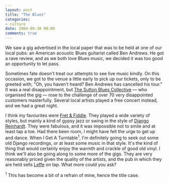 ```yaml
---
layout: post
title: "The Blues"
categories:
- culture
date: 2004-09-30 00:00
comments: true
---
```


<p>We saw a gig advertised in the local paper that was to be held at one of our local pubs: an American acoustic Blues guitarist called Ben Andrews. He got a rave review, and as we both love Blues music, we decided it was too good an opportunity to let pass.</p>

<p>Sometimes fate doesn't treat our attempts to see live music kindly. On this occasion, we got to the venue a little early to pick up our tickets, only to be greeted with, "Oh, you haven't heard? Ben Andrews has cancelled his tour." It was a real disappointment, but <a href="http://thesuttonbluescollective.co.uk/">The Sutton Blues Collective</a> &mdash; who organised the gig &mdash; rose to the challenge of over 70 very disappointed customers masterfully. Several local artists played a free concert instead, and we had a great night.</p>

<p>I think my favourites were <a href="http://home.btconnect.com/Tattooz/fret__fiddle.htm">Fret & Fiddle</a>. They played a wide variety of styles, but mainly a kind of gypsy jazz or swing in the style of <a href="http://www.redhotjazz.com/django.html">Django Reinhardt</a>. They were fabulous, and it was impossible not to smile and at least tap a toe. Had there been room, I might have felt the urge to get up and dance. When I Get A Turntable<sup>1</sup>, I'm definitely going to seek out some old Django recordings, or at least some music in that style. It's the kind of thing that would certainly enjoy the warmth and crackle of good old vinyl. I think we'll also be going along to some more of the gigs. They are very reasonably priced given the quality of the artists, and the pub in which they are held sells <a href="http://en.wikipedia.org/wiki/Leffe">Leffe</a> on tap. What more could you ask?</p>

<p><sup>1</sup> This has become a bit of a refrain of mine, hence the title case.</p>


